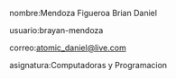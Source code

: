 nombre:Mendoza Figueroa Brian Daniel

usuario:brayan-mendoza  

correo:atomic_daniel@live.com  

asignatura:Computadoras y Programacion
